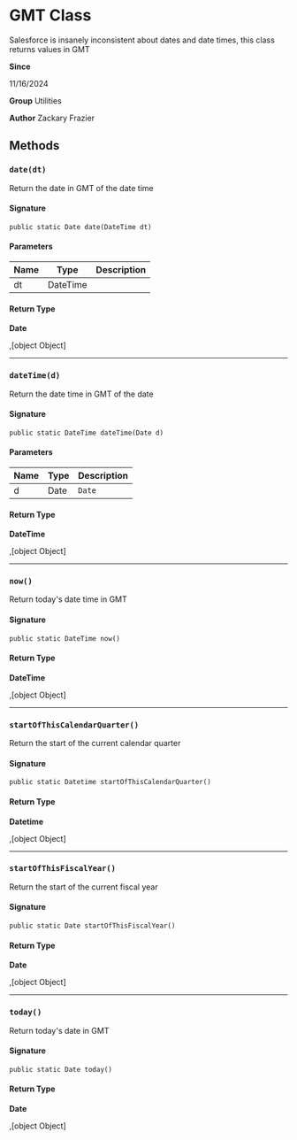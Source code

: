 # GMT Class

Salesforce is insanely inconsistent about dates and date times, this class returns values in GMT

**Since** 

11/16/2024

**Group** Utilities

**Author** Zackary Frazier

## Methods
### `date(dt)`

Return the date in GMT of the date time

#### Signature
```apex
public static Date date(DateTime dt)
```

#### Parameters
| Name | Type | Description |
|------|------|-------------|
| dt | DateTime |  |

#### Return Type
**Date**

,[object Object]

---

### `dateTime(d)`

Return the date time in GMT of the date

#### Signature
```apex
public static DateTime dateTime(Date d)
```

#### Parameters
| Name | Type | Description |
|------|------|-------------|
| d | Date | `Date` |

#### Return Type
**DateTime**

,[object Object]

---

### `now()`

Return today&#x27;s date time in GMT

#### Signature
```apex
public static DateTime now()
```

#### Return Type
**DateTime**

,[object Object]

---

### `startOfThisCalendarQuarter()`

Return the start of the current calendar quarter

#### Signature
```apex
public static Datetime startOfThisCalendarQuarter()
```

#### Return Type
**Datetime**

,[object Object]

---

### `startOfThisFiscalYear()`

Return the start of the current fiscal year

#### Signature
```apex
public static Date startOfThisFiscalYear()
```

#### Return Type
**Date**

,[object Object]

---

### `today()`

Return today&#x27;s date in GMT

#### Signature
```apex
public static Date today()
```

#### Return Type
**Date**

,[object Object]